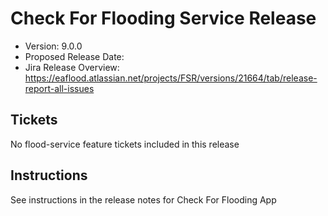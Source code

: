 # Check For Flooding Service Release

* Version: 9.0.0
* Proposed Release Date: 
* Jira Release Overview: https://eaflood.atlassian.net/projects/FSR/versions/21664/tab/release-report-all-issues

## Tickets


  No flood-service feature tickets included in this release


## Instructions

See instructions in the release notes for Check For Flooding App
